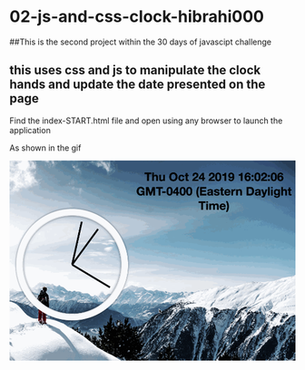 # 02-js-and-css-clock-hibrahi000
##This is the second project within the 30 days of javascipt challenge

## this uses css and js to manipulate the clock hands and update the date presented on the page

Find the index-START.html file and open using any browser to launch the application

As shown in the gif 

![](clock.gif)